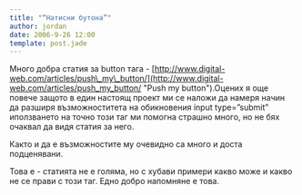 ```yaml
---
title: "“Натисни бутона”"
author: jordan
date: 2006-9-26 12:00
template: post.jade
---
```


Много добра статия за button тага -
[http://www.digital-web.com/articles/push\_my\_button/](http://www.digital-web.com/articles/push_my_button/ "Push my button").Оцених
я още повече защото в един настоящ проект ми се наложи да намеря начин да
разширя възможноститета на обикновения input type=”submit” иползването
на точно този таг ми помогна страшно много, но не бях очаквал да видя
статия за него.

Както и да е възможностите му очевидно са много и доста подценявани.

Това е - статията не е голяма, но с хубави примери какво може и какво не
се прави с този таг. Едно добро напомняне е това.
